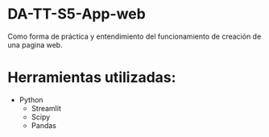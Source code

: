 # DA-TT-S5-App-web
Como forma de práctica y entendimiento del funcionamiento de creación de una pagina web. 

# Herramientas utilizadas: 
- Python
  - Streamlit
  - Scipy
  - Pandas
